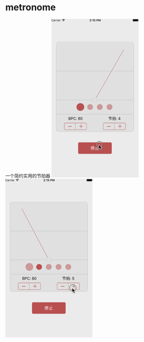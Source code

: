 # metronome

一个简约实用的节拍器
![alt](https://github.com/Kevin5Chen/metronome/blob/master/metronome.gif)
![alt](https://github.com/Kevin5Chen/metronome/blob/master/metronome1.gif)
